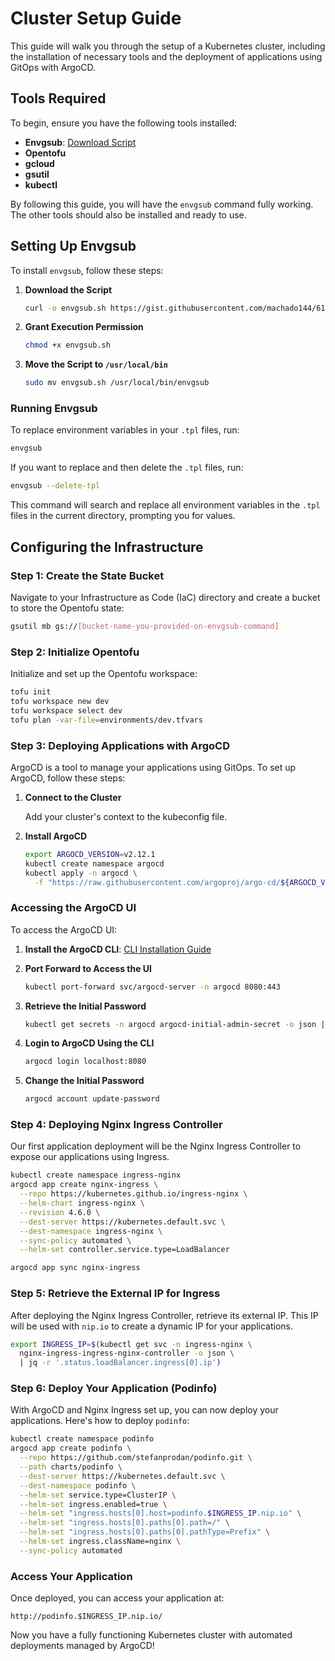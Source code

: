 # Cluster Setup Guide

This guide will walk you through the setup of a Kubernetes cluster, including the installation of necessary tools and the deployment of applications using GitOps with ArgoCD.

## Tools Required

To begin, ensure you have the following tools installed:

- **Envgsub**: [Download Script](https://gist.github.com/machado144/6122f7ccc108c716bdf4df3dba676ab4)
- **Opentofu**
- **gcloud**
- **gsutil**
- **kubectl**

By following this guide, you will have the `envgsub` command fully working. The other tools should also be installed and ready to use.

## Setting Up Envgsub

To install `envgsub`, follow these steps:

1. **Download the Script**

   ```bash
   curl -o envgsub.sh https://gist.githubusercontent.com/machado144/6122f7ccc108c716bdf4df3dba676ab4/raw/e37de91a0e5c42221c49941a5b02dcc212c2ed2b/envgsub.sh
   ```

2. **Grant Execution Permission**

   ```bash
   chmod +x envgsub.sh
   ```

3. **Move the Script to `/usr/local/bin`**

   ```bash
   sudo mv envgsub.sh /usr/local/bin/envgsub
   ```

### Running Envgsub

To replace environment variables in your `.tpl` files, run:

```bash
envgsub
```

If you want to replace and then delete the `.tpl` files, run:

```bash
envgsub --delete-tpl
```

This command will search and replace all environment variables in the `.tpl` files in the current directory, prompting you for values.

## Configuring the Infrastructure

### Step 1: Create the State Bucket

Navigate to your Infrastructure as Code (IaC) directory and create a bucket to store the Opentofu state:

```bash
gsutil mb gs://[bucket-name-you-provided-on-envgsub-command]
```

### Step 2: Initialize Opentofu

Initialize and set up the Opentofu workspace:

```bash
tofu init
tofu workspace new dev
tofu workspace select dev
tofu plan -var-file=environments/dev.tfvars
```

### Step 3: Deploying Applications with ArgoCD

ArgoCD is a tool to manage your applications using GitOps. To set up ArgoCD, follow these steps:

1. **Connect to the Cluster**
   
   Add your cluster's context to the kubeconfig file.

2. **Install ArgoCD**

   ```bash
   export ARGOCD_VERSION=v2.12.1
   kubectl create namespace argocd
   kubectl apply -n argocd \
     -f "https://raw.githubusercontent.com/argoproj/argo-cd/${ARGOCD_VERSION}/manifests/install.yaml"
   ```

### Accessing the ArgoCD UI

To access the ArgoCD UI:

1. **Install the ArgoCD CLI**: [CLI Installation Guide](https://argo-cd.readthedocs.io/en/stable/cli_installation/)
2. **Port Forward to Access the UI**

   ```bash
   kubectl port-forward svc/argocd-server -n argocd 8080:443
   ```

3. **Retrieve the Initial Password**

   ```bash
   kubectl get secrets -n argocd argocd-initial-admin-secret -o json | jq -r .data.password | base64 -d
   ```

4. **Login to ArgoCD Using the CLI**

   ```bash
   argocd login localhost:8080
   ```

5. **Change the Initial Password**

   ```bash
   argocd account update-password
   ```

### Step 4: Deploying Nginx Ingress Controller

Our first application deployment will be the Nginx Ingress Controller to expose our applications using Ingress.

```bash
kubectl create namespace ingress-nginx
argocd app create nginx-ingress \
  --repo https://kubernetes.github.io/ingress-nginx \
  --helm-chart ingress-nginx \
  --revision 4.6.0 \
  --dest-server https://kubernetes.default.svc \
  --dest-namespace ingress-nginx \
  --sync-policy automated \
  --helm-set controller.service.type=LoadBalancer

argocd app sync nginx-ingress
```

### Step 5: Retrieve the External IP for Ingress

After deploying the Nginx Ingress Controller, retrieve its external IP. This IP will be used with `nip.io` to create a dynamic IP for your applications.

```bash
export INGRESS_IP=$(kubectl get svc -n ingress-nginx \
  nginx-ingress-ingress-nginx-controller -o json \
  | jq -r '.status.loadBalancer.ingress[0].ip')
```

### Step 6: Deploy Your Application (Podinfo)

With ArgoCD and Nginx Ingress set up, you can now deploy your applications. Here's how to deploy `podinfo`:

```bash
kubectl create namespace podinfo
argocd app create podinfo \
  --repo https://github.com/stefanprodan/podinfo.git \
  --path charts/podinfo \
  --dest-server https://kubernetes.default.svc \
  --dest-namespace podinfo \
  --helm-set service.type=ClusterIP \
  --helm-set ingress.enabled=true \
  --helm-set "ingress.hosts[0].host=podinfo.$INGRESS_IP.nip.io" \
  --helm-set "ingress.hosts[0].paths[0].path=/" \
  --helm-set "ingress.hosts[0].paths[0].pathType=Prefix" \
  --helm-set ingress.className=nginx \
  --sync-policy automated
```

### Access Your Application

Once deployed, you can access your application at:

`http://podinfo.$INGRESS_IP.nip.io/`

Now you have a fully functioning Kubernetes cluster with automated deployments managed by ArgoCD!
